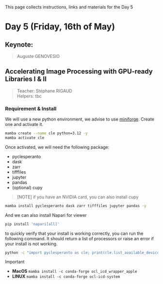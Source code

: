 This page collects instructions, links and materials for the Day 5
# Day 5 (Friday, 16th of May)

## Keynote: 

> Auguste GENOVESIO

## Accelerating Image Processing with GPU-ready Libraries I & II

> Teacher: Stéphane RIGAUD  
> Helpers: tbc  

### Requirement & Install 

We will use a new python environment, we advise to use [miniforge](). Create one and activate it.

```bash
mamba create --name cle python=3.12 -y
mamba activate cle
```

Once activated, we will need the following package:
- pyclesperanto 
- dask
- zarr
- tifffiles
- jupyter
- pandas
- (optional) cupy

> [NOTE]
> if you have an NVIDIA card, you can also install cupy

```bash
mamba install pyclesperanto dask zarr tifffiles jupyter pandas -y
```

And we can also install Napari for viewer
```bash
pip install 'napari[all]'
```

to quickly verify that your install is working correctly, you can run the following command. It should return a list of processors or raise an error if your install is not working.

```bash
python -c "import pyclesperanto as cle; print(cle.list_available_devices())"
```

> [!IMPORTANT]
> * __MacOS__ `mamba install -c conda-forge ocl_icd_wrapper_apple`
> * __LINUX__ `mamba install -c conda-forge ocl-icd-system`

